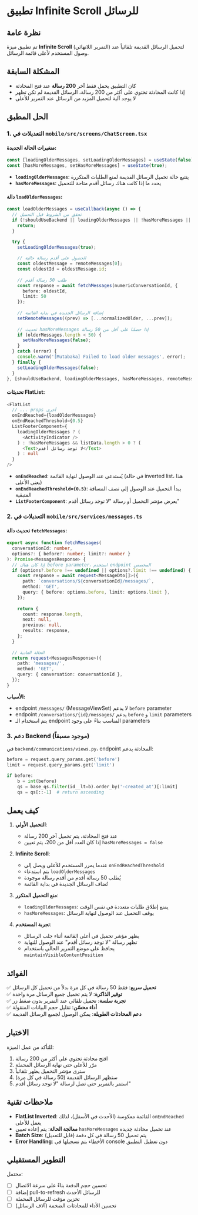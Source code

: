# تطبيق Infinite Scroll للرسائل

## نظرة عامة
تم تطبيق ميزة **Infinite Scroll** (التمرير اللانهائي) لتحميل الرسائل القديمة تلقائياً عند وصول المستخدم لأعلى قائمة الرسائل.

## المشكلة السابقة
- كان التطبيق يحمل فقط آخر **200 رسالة** عند فتح المحادثة
- إذا كانت المحادثة تحتوي على أكثر من 200 رسالة، الرسائل القديمة لم تكن تظهر
- لا يوجد آلية لتحميل المزيد من الرسائل عند التمرير للأعلى

## الحل المطبق

### 1. التعديلات في `mobile/src/screens/ChatScreen.tsx`

#### متغيرات الحالة الجديدة:
```typescript
const [loadingOlderMessages, setLoadingOlderMessages] = useState(false);
const [hasMoreMessages, setHasMoreMessages] = useState(true);
```

- **`loadingOlderMessages`**: يتتبع حالة تحميل الرسائل القديمة لمنع الطلبات المتكررة
- **`hasMoreMessages`**: يحدد ما إذا كانت هناك رسائل أقدم متاحة للتحميل

#### دالة `loadOlderMessages`:
```typescript
const loadOlderMessages = useCallback(async () => {
  // تحقق من الشروط قبل التحميل
  if (!shouldUseBackend || loadingOlderMessages || !hasMoreMessages || !remoteMessages.length) {
    return;
  }

  try {
    setLoadingOlderMessages(true);
    
    // الحصول على أقدم رسالة حالية
    const oldestMessage = remoteMessages[0];
    const oldestId = oldestMessage.id;
    
    // طلب 50 رسالة أقدم
    const response = await fetchMessages(numericConversationId, { 
      before: oldestId, 
      limit: 50 
    });
    
    // إضافة الرسائل الجديدة في بداية القائمة
    setRemoteMessages((prev) => [...normalizedOlder, ...prev]);
    
    // تحديث hasMoreMessages إذا حصلنا على أقل من 50 رسالة
    if (olderMessages.length < 50) {
      setHasMoreMessages(false);
    }
  } catch (error) {
    console.warn('[Mutabaka] Failed to load older messages', error);
  } finally {
    setLoadingOlderMessages(false);
  }
}, [shouldUseBackend, loadingOlderMessages, hasMoreMessages, remoteMessages, numericConversationId]);
```

#### تحديثات FlatList:
```typescript
<FlatList
  // ... props أخرى
  onEndReached={loadOlderMessages}
  onEndReachedThreshold={0.5}
  ListFooterComponent={
    loadingOlderMessages ? (
      <ActivityIndicator />
    ) : !hasMoreMessages && listData.length > 0 ? (
      <Text>لا توجد رسائل أقدم</Text>
    ) : null
  }
/>
```

- **`onEndReached`**: يُستدعى عند الوصول لنهاية القائمة (في حالة inverted list، هذا يعني الأعلى)
- **`onEndReachedThreshold={0.5}`**: يبدأ التحميل عند الوصول إلى نصف المسافة المتبقية
- **`ListFooterComponent`**: يعرض مؤشر التحميل أو رسالة "لا توجد رسائل أقدم"

### 2. التعديلات في `mobile/src/services/messages.ts`

#### تحديث دالة `fetchMessages`:
```typescript
export async function fetchMessages(
  conversationId: number,
  options?: { before?: number; limit?: number }
): Promise<MessagesResponse> {
  // إذا كان هناك before parameter، استخدم endpoint المخصص
  if (options?.before !== undefined || options?.limit !== undefined) {
    const response = await request<MessageDto[]>({
      path: `conversations/${conversationId}/messages/`,
      method: 'GET',
      query: { before: options.before, limit: options.limit },
    });
    
    return {
      count: response.length,
      next: null,
      previous: null,
      results: response,
    };
  }
  
  // الحالة العادية
  return request<MessagesResponse>({
    path: 'messages/',
    method: 'GET',
    query: { conversation: conversationId },
  });
}
```

**الأسباب:**
- endpoint `/messages/` (MessageViewSet) لا يدعم `before` parameter
- endpoint `/conversations/{id}/messages/` يدعم `before` و `limit` parameters
- يتم استخدام الـ endpoint المناسب بناءً على وجود parameters

### 3. دعم Backend (موجود مسبقاً)

في `backend/communications/views.py`، endpoint المحادثة يدعم:

```python
before = request.query_params.get('before')
limit = request.query_params.get('limit')

if before:
    b = int(before)
    qs = base_qs.filter(id__lt=b).order_by('-created_at')[:limit]
    qs = qs[::-1]  # return ascending
```

## كيف يعمل

1. **التحميل الأولي**: 
   - عند فتح المحادثة، يتم تحميل آخر 200 رسالة
   - إذا كان العدد أقل من 200، يتم تعيين `hasMoreMessages = false`

2. **Infinite Scroll**:
   - عندما يمرر المستخدم للأعلى ويصل إلى `onEndReachedThreshold`
   - يتم استدعاء `loadOlderMessages`
   - يُطلب 50 رسالة أقدم من أقدم رسالة موجودة
   - تُضاف الرسائل الجديدة في بداية القائمة

3. **منع التحميل المتكرر**:
   - `loadingOlderMessages`: يمنع إطلاق طلبات متعددة في نفس الوقت
   - `hasMoreMessages`: يوقف التحميل عند الوصول لنهاية الرسائل

4. **تجربة المستخدم**:
   - يظهر مؤشر تحميل في أعلى القائمة أثناء جلب الرسائل
   - تظهر رسالة "لا توجد رسائل أقدم" عند الوصول للنهاية
   - يحافظ على موضع التمرير الحالي باستخدام `maintainVisibleContentPosition`

## الفوائد

✅ **تحميل سريع**: فقط 50 رسالة في كل مرة بدلاً من تحميل كل الرسائل  
✅ **توفير الذاكرة**: لا يتم تحميل جميع الرسائل مرة واحدة  
✅ **تجربة سلسة**: تحميل تلقائي عند التمرير بدون ضغط زر  
✅ **أداء محسّن**: تقليل حجم البيانات المنقولة  
✅ **دعم المحادثات الطويلة**: يمكن الوصول لجميع الرسائل القديمة  

## الاختبار

للتأكد من عمل الميزة:

1. افتح محادثة تحتوي على أكثر من 200 رسالة
2. مرّر للأعلى حتى نهاية الرسائل المحملة
3. سترى مؤشر التحميل يظهر تلقائياً
4. ستظهر الرسائل القديمة (50 رسالة في كل مرة)
5. استمر بالتمرير حتى تصل لرسالة "لا توجد رسائل أقدم"

## ملاحظات تقنية

- **FlatList Inverted**: القائمة معكوسة (الأحدث في الأسفل)، لذلك `onEndReached` يعمل للأعلى
- **معالجة الحالة**: يتم إعادة تعيين `hasMoreMessages` عند تحميل محادثة جديدة
- **Batch Size**: يتم تحميل 50 رسالة في كل دفعة (قابل للتعديل)
- **Error Handling**: الأخطاء يتم تسجيلها في console دون تعطيل التطبيق

## التطوير المستقبلي

محتمل:
- [ ] تحسين حجم الدفعة بناءً على سرعة الاتصال
- [ ] إضافة pull-to-refresh للرسائل الأحدث
- [ ] تخزين مؤقت للرسائل المحملة
- [ ] تحسين الأداء للمحادثات الضخمة (آلاف الرسائل)
